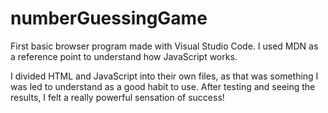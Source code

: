 # numberGuessingGame
First basic browser program made with Visual Studio Code. I used MDN as a reference point to understand how JavaScript works.

I divided HTML and JavaScript into their own files, as that was something I was led to understand as a good habit to use. 
After testing and seeing the results, I felt a really powerful sensation of success!
